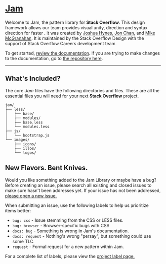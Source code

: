 [Jam](http://stackexchange.github.io/jamdoxx/)
=====

Welcome to Jam, the pattern library for **Stack Overflow**. This design framework allows our team provides visual unity, direction and syntax direction for faster . It was created by [Joshua Hynes](https://twitter.com/hellohynes), [Jon Chan](https://twitter.com/JonHMChan), and [Mike McGranahan](https://twitter.com/lunalot). It is maintained by the Stack Overflow Design with the support of Stack Overflow Careers development team.

To get started, [review the documentation](http://stackexchange.github.io/jamdoxx/). If you are trying to make changes to the documentation, go to [the repository here](https://github.com/StackExchange/jam).

---

## What's Included?
The core *Jam* files have the following directories and files. These are all the essential files you will need for your next **Stack Overflow** project.

```
jam/
├── less/
│   ├── base/
│   ├── modules/
│   ├── base.less
│   └── modules.less
├── js/
│   └── bootstrap.js
└── images/
    ├── icons/
    ├── illos/
    └── logos/
```

## New Flavors. Bent Knives.

Would you like something added to the Jam Library or maybe have a bug? Before creating an issue, please search all existing and closed issues to make sure hasn't been addresses yet. If your issue has not been addressed, [please open a new issue.](https://github.com/StackExchange/jam/issues/new)

When submitting an issue, use the following labels to help us prioritize items better:

 - `bug: css` - Issue stemming from the CSS or LESS files.
 - `bug: browser` - Browser-specific bugs with CSS
 - `docs: bug` - Something is wrong in Jam's documentation.
 - `docs: request` - Nothing's wrong "persay", but something could use some TLC.
 - `request` - Formal request for a new pattern within Jam.

 For a complete list of labels, please view the [project label page.](https://github.com/StackExchange/jam/labels)